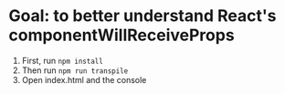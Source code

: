 # Goal: to better understand React's componentWillReceiveProps

1. First, run `npm install`
2. Then run `npm run transpile`
3. Open index.html and the console
